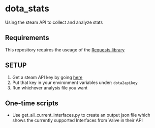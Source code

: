 # dota_stats
Using the steam API to collect and analyze stats

## Requirements
This repository requires the useage of the [Requests library](https://github.com/psf/requests)

## SETUP
1. Get a steam API key by going [here](https://steamcommunity.com/dev/apikey)
2. Put that key in your environment variables under: `dota2apikey`
3. Run whichever analysis file you want

## One-time scripts
* Use get_all_current_interfaces.py to create an output json file which shows the currently supported Interfaces from Valve in their API
